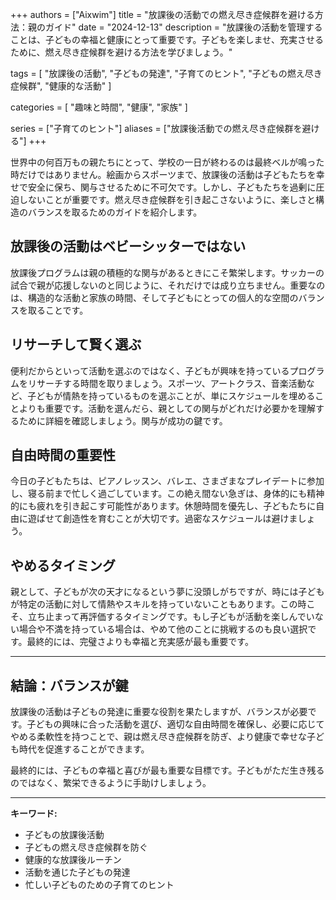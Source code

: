 +++
authors = ["Aixwim"]
title = "放課後の活動での燃え尽き症候群を避ける方法：親のガイド"
date = "2024-12-13"
description = "放課後の活動を管理することは、子どもの幸福と健康にとって重要です。子どもを楽しませ、充実させるために、燃え尽き症候群を避ける方法を学びましょう。"

tags = [
  "放課後の活動",
  "子どもの発達",
  "子育てのヒント",
  "子どもの燃え尽き症候群",
  "健康的な活動"
]

categories = [
  "趣味と時間",
  "健康",
  "家族"
]

series = ["子育てのヒント"]
aliases = ["放課後活動での燃え尽き症候群を避ける"]
+++

世界中の何百万もの親たちにとって、学校の一日が終わるのは最終ベルが鳴った時だけではありません。絵画からスポーツまで、放課後の活動は子どもたちを幸せで安全に保ち、関与させるために不可欠です。しかし、子どもたちを過剰に圧迫しないことが重要です。燃え尽き症候群を引き起こさないように、楽しさと構造のバランスを取るためのガイドを紹介します。

<!--more-->

## 放課後の活動はベビーシッターではない

放課後プログラムは親の積極的な関与があるときにこそ繁栄します。サッカーの試合で親が応援しないのと同じように、それだけでは成り立ちません。重要なのは、構造的な活動と家族の時間、そして子どもにとっての個人的な空間のバランスを取ることです。

## リサーチして賢く選ぶ

便利だからといって活動を選ぶのではなく、子どもが興味を持っているプログラムをリサーチする時間を取りましょう。スポーツ、アートクラス、音楽活動など、子どもが情熱を持っているものを選ぶことが、単にスケジュールを埋めることよりも重要です。活動を選んだら、親としての関与がどれだけ必要かを理解するために詳細を確認しましょう。関与が成功の鍵です。

## 自由時間の重要性

今日の子どもたちは、ピアノレッスン、バレエ、さまざまなプレイデートに参加し、寝る前まで忙しく過ごしています。この絶え間ない急ぎは、身体的にも精神的にも疲れを引き起こす可能性があります。休憩時間を優先し、子どもたちに自由に遊ばせて創造性を育むことが大切です。過密なスケジュールは避けましょう。

## やめるタイミング

親として、子どもが次の天才になるという夢に没頭しがちですが、時には子どもが特定の活動に対して情熱やスキルを持っていないこともあります。この時こそ、立ち止まって再評価するタイミングです。もし子どもが活動を楽しんでいない場合や不満を持っている場合は、やめて他のことに挑戦するのも良い選択です。最終的には、完璧さよりも幸福と充実感が最も重要です。

---

## 結論：バランスが鍵

放課後の活動は子どもの発達に重要な役割を果たしますが、バランスが必要です。子どもの興味に合った活動を選び、適切な自由時間を確保し、必要に応じてやめる柔軟性を持つことで、親は燃え尽き症候群を防ぎ、より健康で幸せな子ども時代を促進することができます。

最終的には、子どもの幸福と喜びが最も重要な目標です。子どもがただ生き残るのではなく、繁栄できるように手助けしましょう。

---

**キーワード:**
- 子どもの放課後活動
- 子どもの燃え尽き症候群を防ぐ
- 健康的な放課後ルーチン
- 活動を通じた子どもの発達
- 忙しい子どものための子育てのヒント
